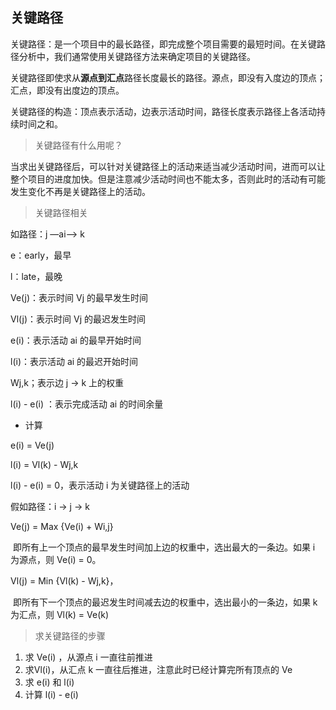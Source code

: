## 关键路径

关键路径：是一个项目中的最长路径，即完成整个项目需要的最短时间。在关键路径分析中，我们通常使用关键路径方法来确定项目的关键路径。

关键路径即使求从**源点到汇点**路径长度最长的路径。源点，即没有入度边的顶点；汇点，即没有出度边的顶点。

关键路径的构造：顶点表示活动，边表示活动时间，路径长度表示路径上各活动持续时间之和。

> 关键路径有什么用呢？

当求出关键路径后，可以针对关键路径上的活动来适当减少活动时间，进而可以让整个项目的进度加快。但是注意减少活动时间也不能太多，否则此时的活动有可能发生变化不再是关键路径上的活动。

> 关键路径相关

如路径：j	—ai—>  k

e：early，最早

l：late，最晚

Ve(j)：表示时间 Vj 的最早发生时间

Vl(j)：表示时间 Vj 的最迟发生时间

e(i)：表示活动 ai 的最早开始时间

l(i)：表示活动 ai 的最迟开始时间

Wj,k；表示边 j -> k 上的权重

l(i) - e(i) ：表示完成活动 ai 的时间余量

- 计算

e(i) = Ve(j)

l(i) = Vl(k) - Wj,k

l(i) - e(i) = 0，表示活动 i 为关键路径上的活动

假如路径：i -> j -> k

Ve(j) = Max {Ve(i) + Wi,j}

​	即所有上一个顶点的最早发生时间加上边的权重中，选出最大的一条边。如果 i 为源点，则 Ve(i) = 0。

Vl(j) = Min {Vl(k) - Wj,k}，

​	即所有下一个顶点的最迟发生时间减去边的权重中，选出最小的一条边，如果 k 为汇点，则 Vl(k) = Ve(k)

> 求关键路径的步骤

1. 求 Ve(i) ，从源点 i 一直往前推进
2. 求Vl(i)，从汇点 k 一直往后推进，注意此时已经计算完所有顶点的 Ve
3. 求 e(i) 和 l(i)
4. 计算 l(i) - e(i)

